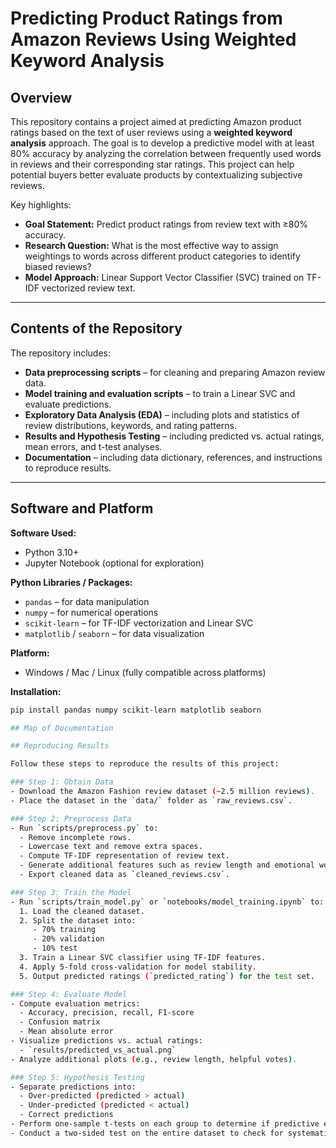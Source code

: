 # Predicting Product Ratings from Amazon Reviews Using Weighted Keyword Analysis

## Overview
This repository contains a project aimed at predicting Amazon product ratings based on the text of user reviews using a **weighted keyword analysis** approach. The goal is to develop a predictive model with at least 80% accuracy by analyzing the correlation between frequently used words in reviews and their corresponding star ratings. This project can help potential buyers better evaluate products by contextualizing subjective reviews.

Key highlights:  
- **Goal Statement:** Predict product ratings from review text with ≥80% accuracy.  
- **Research Question:** What is the most effective way to assign weightings to words across different product categories to identify biased reviews?  
- **Model Approach:** Linear Support Vector Classifier (SVC) trained on TF-IDF vectorized review text.

---

## Contents of the Repository
The repository includes:  
- **Data preprocessing scripts** – for cleaning and preparing Amazon review data.  
- **Model training and evaluation scripts** – to train a Linear SVC and evaluate predictions.  
- **Exploratory Data Analysis (EDA)** – including plots and statistics of review distributions, keywords, and rating patterns.  
- **Results and Hypothesis Testing** – including predicted vs. actual ratings, mean errors, and t-test analyses.  
- **Documentation** – including data dictionary, references, and instructions to reproduce results.

---

## Software and Platform

**Software Used:**  
- Python 3.10+  
- Jupyter Notebook (optional for exploration)  

**Python Libraries / Packages:**  
- `pandas` – for data manipulation  
- `numpy` – for numerical operations  
- `scikit-learn` – for TF-IDF vectorization and Linear SVC  
- `matplotlib` / `seaborn` – for data visualization  

**Platform:**  
- Windows / Mac / Linux (fully compatible across platforms)  

**Installation:**  
```bash
pip install pandas numpy scikit-learn matplotlib seaborn

## Map of Documentation

## Reproducing Results

Follow these steps to reproduce the results of this project:

### Step 1: Obtain Data
- Download the Amazon Fashion review dataset (~2.5 million reviews).  
- Place the dataset in the `data/` folder as `raw_reviews.csv`.  

### Step 2: Preprocess Data
- Run `scripts/preprocess.py` to:
  - Remove incomplete rows.
  - Lowercase text and remove extra spaces.
  - Compute TF-IDF representation of review text.
  - Generate additional features such as review length and emotional word presence.
  - Export cleaned data as `cleaned_reviews.csv`.

### Step 3: Train the Model
- Run `scripts/train_model.py` or `notebooks/model_training.ipynb` to:
  1. Load the cleaned dataset.
  2. Split the dataset into:
     - 70% training
     - 20% validation
     - 10% test
  3. Train a Linear SVC classifier using TF-IDF features.
  4. Apply 5-fold cross-validation for model stability.
  5. Output predicted ratings (`predicted_rating`) for the test set.

### Step 4: Evaluate Model
- Compute evaluation metrics:
  - Accuracy, precision, recall, F1-score
  - Confusion matrix
  - Mean absolute error
- Visualize predictions vs. actual ratings:
  - `results/predicted_vs_actual.png`
- Analyze additional plots (e.g., review length, helpful votes).

### Step 5: Hypothesis Testing
- Separate predictions into:
  - Over-predicted (predicted > actual)
  - Under-predicted (predicted < actual)
  - Correct predictions
- Perform one-sample t-tests on each group to determine if predictive errors differ significantly from zero.
- Conduct a two-sided test on the entire dataset to check for systematic bias.
